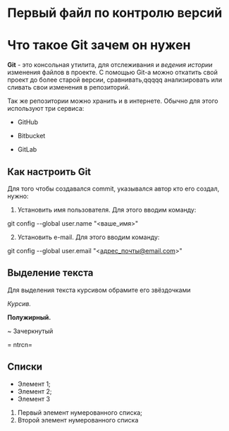 # Первый файл по контролю версий

# Что такое Git зачем он нужен

**Git** - это консольная утилита, для отслеживания и *ведения истории* изменения файлов в проекте. С помощью Git-a можно откатить свой проект до более старой версии, сравнивать,qqqqq анализировать или сливать свои изменения в репозиторий.

Так же репозитории можно хранить и в интернете. Обычно для этого используют три сервиса:

* GitHub

* Bitbucket

* GitLab

## Как настроить Git

Для того чтобы создавался commit, указывался автор кто его создал, нужно:

1. Установить имя пользователя. Для этого вводим команду:

git config --global user.name "<ваше_имя>"

2. Установить e-mail. Для этого вводим команду:

git config --global user.email "<адрес_почты@email.com>"

## Выделение  текста
Для выделения текста курсивом обрамите его звёздочками 

*Курсив.*

**Полужирный.**

~ Зачеркнутый 

= ntrcn=

## Списки

* Элемент 1;
* Элемент 2;
* Элемент 3

1. Первый элемент нумерованного списка;
2. Второй элемент нумерованного списка
